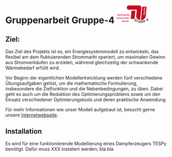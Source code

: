 <h1>Gruppenarbeit Gruppe-4 <img src="images/Logo Gruppe 4.png" width="100"></h1>

## Ziel:
Das Ziel des Projekts ist es, ein Energiesystemmodell zu entwickeln, das flexibel am dem fluktuierenden Strommarkt operiert, um maximalen Gewinn aus Stromverkäufen zu erzielen, während gleichzeitig der schwankende Wärmebedarf erfüllt wird.

Vor Beginn der eigentlichen Modellentwicklung werden fünf verschiedene Übungsaufgaben gelöst, um die mathematische Formulierung, insbesondere die Zielfunktion und die Nebenbedingungen, zu üben. Dabei geht es auch um die Reduktion des Optimierungsproblems sowie um den Einsatz verschiedener Optimierungstools und deren praktische Anwendung.

Für mehr Informationen wie unser Modell aufgebaut ist, besucht gerne unsere [Internetwebseite](https://kdh981.github.io/RET-Gruppe-4/).


## Installation
Es wird für eine funktionierende Modellierung eines Dampferzeugers TESPy benötigt. Dafür muss XXX instaliert werden; bla bla 
